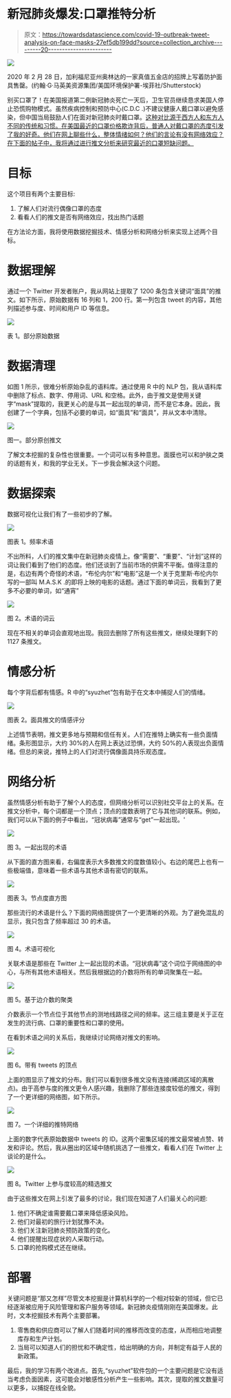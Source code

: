 # 新冠肺炎爆发:口罩推特分析

> 原文：<https://towardsdatascience.com/covid-19-outbreak-tweet-analysis-on-face-masks-27ef5db199dd?source=collection_archive---------20----------------------->

![](img/4446e24288f1d2784d1b48ab2776b5e1.png)

2020 年 2 月 28 日，加利福尼亚州奥林达的一家真值五金店的招牌上写着防护面具售罄。(约翰·G·马英美资源集团/美国环境保护署-埃菲社/Shutterstock)

别买口罩了！在美国报道第二例新冠肺炎死亡一天后，卫生官员继续恳求美国人停止恐慌购物模式。虽然疾病控制和预防中心(C.D.C .)不建议健康人戴口罩以避免感染，但中国当局鼓励人们在面对新冠肺炎时戴口罩。[这种对比源于西方人和东方人不同的传统和习惯。在美国最近的口罩价格欺诈背后，普通人对戴口罩的态度引发了我的好奇。他们在网上聊些什么，整体情绪如何？他们的言论有没有网络效应？在下面的帖子中，我将通过进行推文分析来研究最近的口罩短缺问题。](https://theconversation.com/ive-always-wondered-why-many-people-in-asian-countries-wear-masks-and-whether-they-work-90178)

# 目标

这个项目有两个主要目标:

1.  了解人们对流行偶像口罩的态度
2.  看看人们的推文是否有网络效应，找出热门话题

在方法论方面，我将使用数据挖掘技术、情感分析和网络分析来实现上述两个目标。

# 数据理解

通过一个 Twitter 开发者账户，我从网站上提取了 1200 条包含关键词“面具”的推文。如下所示，原始数据有 16 列和 1，200 行。第一列包含 tweet 的内容，其他列描述参与度、时间和用户 ID 等信息。

![](img/3a1ae60131b3a4e54f2a1a73d0713636.png)

表 1。部分原始数据

# 数据清理

如图 1 所示，很难分析原始杂乱的语料库。通过使用 R 中的 NLP 包，我从语料库中删除了标点、数字、停用词、URL 和空格。此外，由于推文是使用关键字“mask”提取的，我更关心的是与其一起出现的单词，而不是它本身。因此，我创建了一个字典，包括不必要的单词，如“面具”和“面具”，并从文本中清除。

![](img/84cd19e4aba96ca26978bbd390b83783.png)

图一。部分原创推文

了解文本挖掘的复杂性也很重要。一个词可以有多种意思。面膜也可以和护肤之类的话题有关，和我的学业无关。下一步我会解决这个问题。

# 数据探索

数据可视化让我们有了一些初步的了解。

![](img/c426e35752b248997834129959ede24b.png)

图表 1。频率术语

不出所料，人们的推文集中在新冠肺炎疫情上。像“需要”、“重要”、“计划”这样的词让我们看到了他们的态度。他们还谈到了当前市场的供需不平衡。值得注意的是，右边有两个奇怪的术语，“布伦内尔”和“电影”这是一个关于克里斯·布伦内尔写的一部叫 M.A.S.K .的即将上映的电影的话题。通过下面的单词云，我看到了更多不必要的单词，如“通宵”

![](img/e1477c03dde5794f41487a52f03eafe7.png)

图 2。术语的词云

现在不相关的单词会直观地出现。我回去删除了所有这些推文，继续处理剩下的 1127 条推文。

# 情感分析

每个字背后都有情感。R 中的“syuzhet”包有助于在文本中捕捉人们的情绪。

![](img/b54b101eb2ba2740696372860697fd40.png)

图表 2。面具推文的情感评分

上述情节表明，推文更多地与预期和信任有关。人们在推特上确实有一些负面情绪。条形图显示，大约 30%的人在网上表达过恐惧，大约 50%的人表现出负面情绪。但总的来说，推特上的人们对流行偶像面具持乐观态度。

# 网络分析

虽然情感分析有助于了解个人的态度，但网络分析可以识别社交平台上的关系。在推文分析中，每个词都是一个顶点；顶点的度数表明了它与其他词的联系。例如，我们可以从下面的例子中看出，“冠状病毒”通常与“get”一起出现。'

![](img/755079992fcf347fdf786fda29dfc1a4.png)

图 3。一起出现的术语

从下面的直方图来看，右偏度表示大多数推文的度数值较小。右边的尾巴上也有一些极端值，意味着一些术语与其他术语有密切的联系。

![](img/f499ae5f06766ecf3eb67af9484b5af4.png)

图表 3。节点度直方图

那些流行的术语是什么？下面的网络图提供了一个更清晰的外观。为了避免混乱的显示，我只包含了频率超过 30 的术语。

![](img/8407586de35ad72828e924d65316d7ae.png)

图 4。术语可视化

关联术语是那些在 Twitter 上一起出现的术语。“冠状病毒”这个词位于网络图的中心，与所有其他术语相关。然后我根据边的介数将所有的单词聚集在一起。

![](img/8afe4e71529f500db67c9632d3ef5154.png)

图 5。基于边介数的聚类

介数表示一个节点位于其他节点的测地线路径之间的频率。这三组主要是关于正在发生的流行病、口罩的重要性和口罩的使用。

在看到术语之间的关系后，我继续讨论网络对推文的影响。

![](img/0fbd519d31764b3a2a030bbdec6f5988.png)

图 6。带有 tweets 的顶点

上面的图显示了推文的分布。我们可以看到很多推文没有连接(稀疏区域的离散点)。由于高参与度的推文更令人感兴趣，我删除了那些连接度较低的推文，得到了一个更详细的网络图，如下所示。

![](img/e7ecb95fcf842072972f487268df5b6e.png)

图 7。一个详细的推特网络

上面的数字代表原始数据中 tweets 的 ID。这两个密集区域的推文最常被点赞、转发和评论。然后，我从圈出的区域中随机挑选了一些推文，看看人们在 Twitter 上谈论的是什么。

![](img/ae32e3ee6c453d44fa4528577d768482.png)

图 8。Twitter 上参与度较高的精选推文

由于这些推文在网上引发了最多的讨论，我们现在知道了人们最关心的问题:

1.  他们不确定谁需要戴口罩来降低感染风险。
2.  他们对最初的旅行计划犹豫不决。
3.  他们关注新冠肺炎预防政策的变化。
4.  他们提醒出现症状的人采取行动。
5.  口罩的抢购模式还在继续。

# 部署

关键问题是“那又怎样”尽管文本挖掘是计算机科学的一个相对较新的领域，但它已经逐渐被应用于风险管理和客户服务等领域。新冠肺炎疫情刚刚在美国爆发。此时，文本挖掘技术有两个主要部署。

1.  零售商和供应商可以了解人们随着时间的推移而改变的态度，从而相应地调整库存和生产计划。
2.  当局可以知道人们的担忧和不确定性，给出明确的方向，并制定有益于人民的新政策。

最后，我的学习有两个改进点。首先,“syuzhet”软件包的一个主要问题是它没有适当考虑负面因素，这可能会对敏感性分析产生一些影响。其次，提取的推文数量可以更多，以捕捉在线全貌。